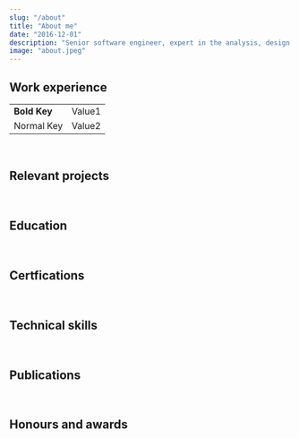 ```yaml
---
slug: "/about"
title: "About me"
date: "2016-12-01"
description: "Senior software engineer, expert in the analysis, design and development of open source web-based information systems. Strong experience in Web 2.0 technologies for the management, manipulation and dissemination of statistical data and micro-data. Excellent problem solving skills, enjoy working as a team member as well as independently."
image: "about.jpeg"
---
```


## Work experience

|              |        |
| ------------ | ------ |
| **Bold Key** | Value1 |
| Normal Key   | Value2 |

<br>

## Relevant projects

<br>

## Education

<br>

## Certfications

<br>

## Technical skills

<br>

## Publications

<br>

## Honours and awards

<br>
